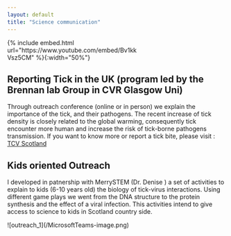 ```yaml
---
layout: default
title: "Science communication"
---
```

<div style="width: 60%; height: 60%">
{% include embed.html url="https://www.youtube.com/embed/Bv1kkVsz5CM" %}{:width="50%"}
</div>

## Reporting Tick in the UK (program led by the Brennan lab Group in CVR Glasgow Uni)
Through outreach conference (online or in person) we explain the importance of the tick, and their pathogens.
The recent increase of tick density is closely related to the global warming, 
consequently tick encounter more human and increase the risk of tick-borne pathogens transmission.
If you want to know more or report a tick bite, please visit : [TCV Scotland]("https://www.tcv.org.uk/scotland/what-makes-viruses-tick") 
## Kids oriented Outreach

I developed in patnership with MerrySTEM (Dr. Denise ) a set of activities to explain to kids (6-10 years old) the biology of tick-virus interactions.
Using different game plays we went from the DNA structure to the protein synthesis and the effect of a viral infection.
This activities intend to give access to science to kids in Scotland country side.

<div style="width: 60%; height: 60%">
![outreach_1](/MicrosoftTeams-image.png)
</div>
                          
